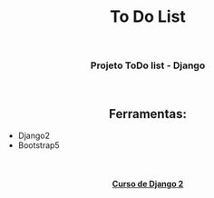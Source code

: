<div align="center">
    <h1>To Do List</h1>
    <br>
        <h3>Projeto ToDo list - Django
        </h3>
    <br>
        <h2>Ferramentas:</h2>
        <ul align="left">
            <li>Django2</li>
            <li>Bootstrap5</li>
        </ul>
    <br>
    <h4>
        <a href="https://www.youtube.com/watch?v=LZsjuSBW5YM&list=PLnDvRpP8BnewqnMzRnBT5LeTpld5bMvsj&index=1">Curso de Django 2</a>
    </h4>
</div>  